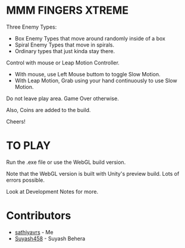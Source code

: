 # MMM FINGERS XTREME

Three Enemy Types:
* Box Enemy Types that move around randomly inside of a box
* Spiral Enemy Types that move in spirals.
* Ordinary types that just kinda stay there.

Control with mouse or Leap Motion Controller.
* With mouse, use Left Mouse buttom to toggle Slow Motion.
* With Leap Motion, Grab using your hand continuously to use Slow Motion.

Do not leave play area. Game Over otherwise.

Also, Coins are added to the build.

Cheers!

# TO PLAY

Run the .exe file or use the WebGL build version.

Note that the WebGL version is built with Unity's preview build. Lots of errors possible.

Look at Development Notes for more.

# Contributors
- [sathiyavrs](https://github.com/sathiyavrs) - Me
- [Suyash458](https://github.com/Suyash458)  - Suyash Behera
